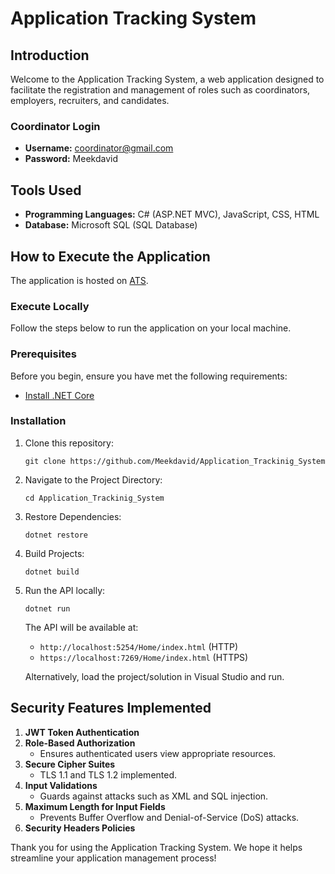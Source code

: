 # Application Tracking System

## Introduction

Welcome to the Application Tracking System, a web application designed to facilitate the registration and management of roles such as coordinators, employers, recruiters, and candidates. 

### Coordinator Login
- **Username:** coordinator@gmail.com
- **Password:** Meekdavid

## Tools Used

- **Programming Languages:** C# (ASP.NET MVC), JavaScript, CSS, HTML
- **Database:** Microsoft SQL (SQL Database)

## How to Execute the Application

The application is hosted on [ATS](https://102.210.194.26/Application_Trackinig_System/Home/index.html).

### Execute Locally

Follow the steps below to run the application on your local machine.

### Prerequisites

Before you begin, ensure you have met the following requirements:

- [Install .NET Core](https://dotnet.microsoft.com/download)

### Installation

1. Clone this repository:
   ```shell
   git clone https://github.com/Meekdavid/Application_Trackinig_System
   ```
2. Navigate to the Project Directory:
   ```shell
   cd Application_Trackinig_System
   ```
3. Restore Dependencies:
   ```shell
   dotnet restore
   ```
4. Build Projects:
   ```shell
   dotnet build
   ```
5. Run the API locally:
   ```shell
   dotnet run
   ```
   The API will be available at:
   - `http://localhost:5254/Home/index.html` (HTTP)
   - `https://localhost:7269/Home/index.html` (HTTPS)

   Alternatively, load the project/solution in Visual Studio and run.

## Security Features Implemented

1. **JWT Token Authentication**
2. **Role-Based Authorization**
   - Ensures authenticated users view appropriate resources.
3. **Secure Cipher Suites**
   - TLS 1.1 and TLS 1.2 implemented.
4. **Input Validations**
   - Guards against attacks such as XML and SQL injection.
5. **Maximum Length for Input Fields**
   - Prevents Buffer Overflow and Denial-of-Service (DoS) attacks.
6. **Security Headers Policies**

Thank you for using the Application Tracking System. We hope it helps streamline your application management process!
